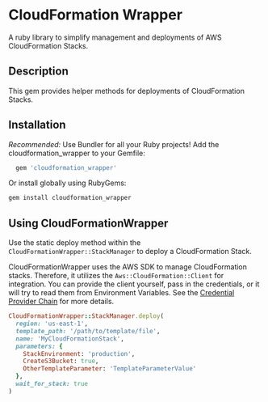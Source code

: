 # CloudFormation Wrapper

A ruby library to simplify management and deployments of AWS CloudFormation Stacks.

## Description

This gem provides helper methods for deployments of CloudFormation Stacks.

## Installation

_Recommended:_ Use Bundler for all your Ruby projects!
Add the cloudformation_wrapper to your Gemfile:

```ruby
  gem 'cloudformation_wrapper'
```

Or install globally using RubyGems:

```bash
gem install cloudformation_wrapper
```

## Using CloudFormationWrapper
Use the static deploy method within the `CloudFormationWrapper::StackManager` to deploy a CloudFormation Stack.

CloudFormationWrapper uses the AWS SDK to manage CloudFormation stacks. Therefore, it utilizes the `Aws::CloudFormation::Client` for integration. You can provide the client yourself, pass in the credentials, or it will try to read them from Environment Variables. See the [Credential Provider Chain](https://docs.aws.amazon.com/sdk-for-ruby/v3/developer-guide/setup-config.html) for more details.

```ruby
CloudFormationWrapper::StackManager.deploy(
  region: 'us-east-1',
  template_path: '/path/to/template/file',
  name: 'MyCloudFormationStack',
  parameters: {
    StackEnvironment: 'production',
    CreateS3Bucket: true,
    OtherTemplateParameter: 'TemplateParameterValue'
  },
  wait_for_stack: true
)
```